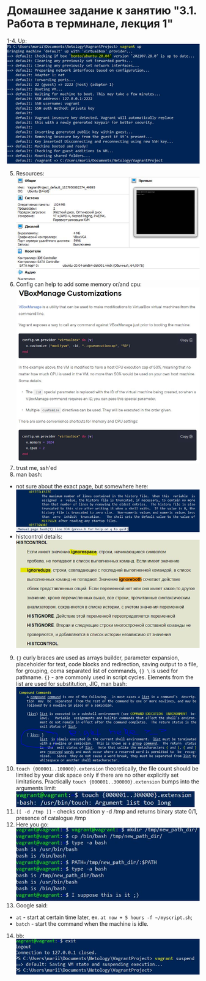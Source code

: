 # Домашнее задание к занятию "3.1. Работа в терминале, лекция 1"

1-4. Up: \
![PS](img/up.JPG)

5. Resources: \
![Resources](img/resources.JPG)
6. Config can help to add some memory or/and cpu: \
![Config](img/add-memory-or-cpu.JPG)
7. trust me, ssh'ed
8. man bash:
- not sure about the exact page, but somewhere here: \
![HIST](img/histfilesize.JPG)
- histcontrol details: \
![HIST](img/histcontrol.JPG)
9. `{}` curly braces are used as arrays builder, parameter expansion, placeholder for text, code blocks and redirection, saving output to a file, for grouping, coma separated list of commands, `{} \` is used for pathname.
`{}` - are commonly used in script cycles. Elements from the list are used for substitution, JIC, man bash: \
![list](img/listwhatsoever.JPG)
10. `touch {000001..100000}.extension` theoretically, the file count should be limited by your disk space only if there are no other explicitly set limitations. Practically `touch {000001..300000}.extension` bumps into the arguments limit:
![HIST](img/arg-limit.JPG)
11. `[[ -d /tmp ]]` - checks condition y -d /tmp and returns binary state 0/1, presence of catalogue /tmp
12. Here you go: \
![PATH](img/vagrantvagrantvagrant.JPG)
13. Google said:
- `at` - start at certain time later, ex. `at now + 5 hours -f ~/myscript.sh`;
- `batch` - start the command when the machine is idle.
14. bb: \
![bb](img/bb.JPG)